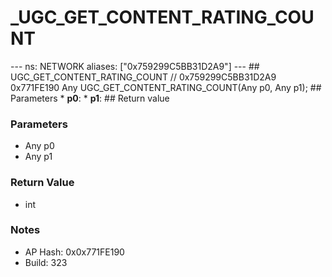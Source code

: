 # _UGC_GET_CONTENT_RATING_COUNT

--- ns: NETWORK aliases: ["0x759299C5BB31D2A9"] --- ## UGC_GET_CONTENT_RATING_COUNT  // 0x759299C5BB31D2A9 0x771FE190 Any UGC_GET_CONTENT_RATING_COUNT(Any p0, Any p1);  ## Parameters * **p0**: * **p1**:  ## Return value

### Parameters
* Any p0
* Any p1

### Return Value
* int

### Notes
* AP Hash: 0x0x771FE190
* Build: 323

